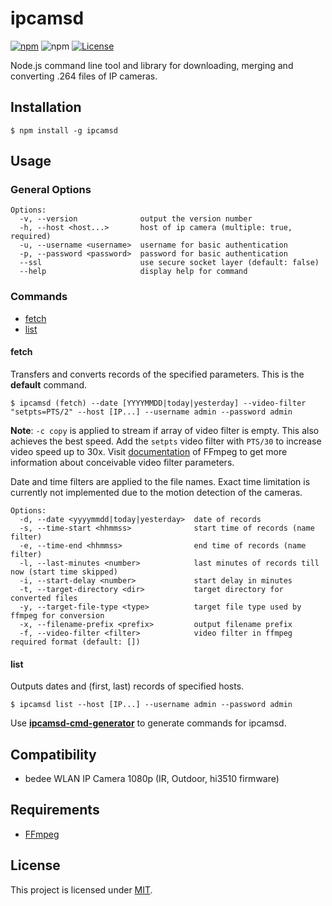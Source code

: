 # ipcamsd

[![npm](https://img.shields.io/npm/v/ipcamsd)](https://www.npmjs.com/package/ipcamsd)
![npm](https://img.shields.io/npm/dw/ipcamsd?label=↓)
[![License](https://img.shields.io/badge/License-MIT-blue.svg)](https://github.com/aoephtua/ipcamsd/blob/master/LICENSE)

Node.js command line tool and library for downloading, merging and converting .264 files of IP cameras.

## Installation

    $ npm install -g ipcamsd

## Usage

### General Options

```
Options:
  -v, --version              output the version number
  -h, --host <host...>       host of ip camera (multiple: true, required)
  -u, --username <username>  username for basic authentication
  -p, --password <password>  password for basic authentication
  --ssl                      use secure socket layer (default: false)
  --help                     display help for command
```

### Commands

- [fetch](#fetch)
- [list](#list)

#### fetch

Transfers and converts records of the specified parameters. This is the **default** command.

    $ ipcamsd (fetch) --date [YYYYMMDD|today|yesterday] --video-filter "setpts=PTS/2" --host [IP...] --username admin --password admin

**Note**: `-c copy` is applied to stream if array of video filter is empty. This also achieves the best speed. Add the `setpts` video filter with `PTS/30` to increase video speed up to 30x. Visit [documentation](https://ffmpeg.org/ffmpeg-filters.html) of FFmpeg to get more information about conceivable video filter parameters.

Date and time filters are applied to the file names. Exact time limitation is currently not implemented due to the motion detection of the cameras.

```
Options:
  -d, --date <yyyymmdd|today|yesterday>  date of records
  -s, --time-start <hhmmss>              start time of records (name filter)
  -e, --time-end <hhmmss>                end time of records (name filter)
  -l, --last-minutes <number>            last minutes of records till now (start time skipped)
  -i, --start-delay <number>             start delay in minutes
  -t, --target-directory <dir>           target directory for converted files
  -y, --target-file-type <type>          target file type used by ffmpeg for conversion
  -x, --filename-prefix <prefix>         output filename prefix
  -f, --video-filter <filter>            video filter in ffmpeg required format (default: [])
```

#### list

Outputs dates and (first, last) records of specified hosts.

    $ ipcamsd list --host [IP...] --username admin --password admin

Use **[ipcamsd-cmd-generator](https://github.com/aoephtua/ipcamsd-cmd-generator)** to generate commands for ipcamsd.

## Compatibility

- bedee WLAN IP Camera 1080p (IR, Outdoor, hi3510 firmware)

## Requirements

- [FFmpeg](https://ffmpeg.org/)

## License

This project is licensed under [MIT](https://github.com/aoephtua/ipcamsd/blob/master/LICENSE).